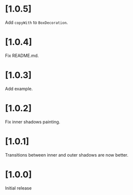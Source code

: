 # [1.0.5]
Add `copyWith` to `BoxDecoration`.

# [1.0.4]

Fix README.md.

# [1.0.3]

Add example.

# [1.0.2]

Fix inner shadows painting.

# [1.0.1]

Transitions between inner and outer shadows are now better.

# [1.0.0]

Initial release
